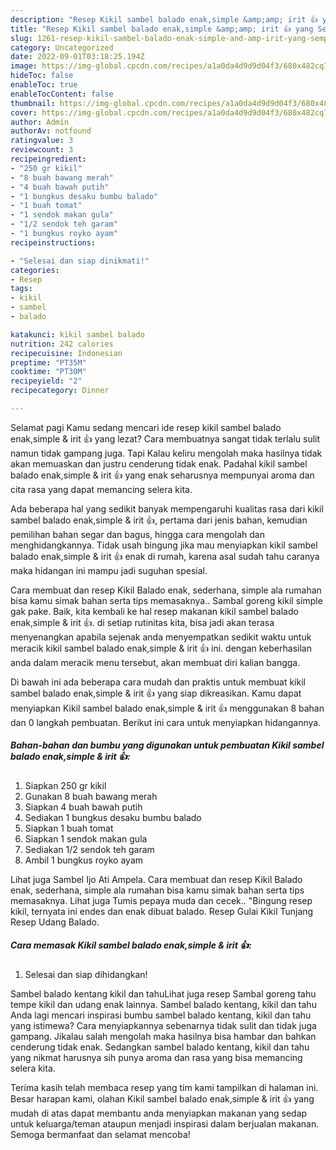```yaml
---
description: "Resep Kikil sambel balado enak,simple &amp;amp; irit 👍 yang Sempurna"
title: "Resep Kikil sambel balado enak,simple &amp;amp; irit 👍 yang Sempurna"
slug: 1261-resep-kikil-sambel-balado-enak-simple-and-amp-irit-yang-sempurna
category: Uncategorized
date: 2022-09-01T03:18:25.194Z
image: https://img-global.cpcdn.com/recipes/a1a0da4d9d9d04f3/680x482cq70/kikil-sambel-balado-enaksimple-irit-foto-resep-utama.jpg
hideToc: false
enableToc: true
enableTocContent: false
thumbnail: https://img-global.cpcdn.com/recipes/a1a0da4d9d9d04f3/680x482cq70/kikil-sambel-balado-enaksimple-irit-foto-resep-utama.jpg
cover: https://img-global.cpcdn.com/recipes/a1a0da4d9d9d04f3/680x482cq70/kikil-sambel-balado-enaksimple-irit-foto-resep-utama.jpg
author: Admin
authorAv: notfound
ratingvalue: 3
reviewcount: 3
recipeingredient:
- "250 gr kikil"
- "8 buah bawang merah"
- "4 buah bawah putih"
- "1 bungkus desaku bumbu balado"
- "1 buah tomat"
- "1 sendok makan gula"
- "1/2 sendok teh garam"
- "1 bungkus royko ayam"
recipeinstructions:

- "Selesai dan siap dinikmati!"
categories:
- Resep
tags:
- kikil
- sambel
- balado

katakunci: kikil sambel balado 
nutrition: 242 calories
recipecuisine: Indonesian
preptime: "PT35M"
cooktime: "PT30M"
recipeyield: "2"
recipecategory: Dinner

---
```



Selamat pagi Kamu sedang mencari ide resep kikil sambel balado enak,simple &amp; irit 👍 yang lezat? Cara membuatnya sangat tidak terlalu sulit namun tidak gampang juga. Tapi Kalau keliru mengolah maka hasilnya tidak akan memuaskan dan justru cenderung tidak enak. Padahal kikil sambel balado enak,simple &amp; irit 👍 yang enak seharusnya mempunyai aroma dan cita rasa yang dapat memancing selera kita.


Ada beberapa hal yang sedikit banyak mempengaruhi kualitas rasa dari kikil sambel balado enak,simple &amp; irit 👍, pertama dari jenis bahan, kemudian pemilihan bahan segar dan bagus, hingga cara mengolah dan menghidangkannya. Tidak usah bingung jika mau menyiapkan kikil sambel balado enak,simple &amp; irit 👍 enak di rumah, karena asal sudah tahu caranya maka hidangan ini mampu jadi suguhan spesial.

Cara membuat dan resep Kikil Balado enak, sederhana, simple ala rumahan bisa kamu simak bahan serta tips memasaknya.. Sambal goreng kikil simple gak pake. Baik, kita kembali ke hal resep makanan kikil sambel balado enak,simple &amp; irit 👍. di setiap rutinitas kita, bisa jadi akan terasa menyenangkan apabila sejenak anda menyempatkan sedikit waktu untuk meracik kikil sambel balado enak,simple &amp; irit 👍 ini. dengan keberhasilan anda dalam meracik menu tersebut, akan membuat diri kalian bangga.


Di bawah ini ada beberapa cara mudah dan praktis untuk membuat kikil sambel balado enak,simple &amp; irit 👍 yang siap dikreasikan. Kamu dapat menyiapkan Kikil sambel balado enak,simple &amp; irit 👍 menggunakan 8 bahan dan 0 langkah pembuatan. Berikut ini cara untuk menyiapkan hidangannya.

<!--inarticleads1-->

##### Bahan-bahan dan bumbu yang digunakan untuk pembuatan Kikil sambel balado enak,simple &amp; irit 👍:

1. Siapkan 250 gr kikil
1. Gunakan 8 buah bawang merah
1. Siapkan 4 buah bawah putih
1. Sediakan 1 bungkus desaku bumbu balado
1. Siapkan 1 buah tomat
1. Siapkan 1 sendok makan gula
1. Sediakan 1/2 sendok teh garam
1. Ambil 1 bungkus royko ayam


Lihat juga Sambel Ijo Ati Ampela. Cara membuat dan resep Kikil Balado enak, sederhana, simple ala rumahan bisa kamu simak bahan serta tips memasaknya. Lihat juga Tumis pepaya muda dan cecek.. &#34;Bingung resep kikil, ternyata ini endes dan enak dibuat balado. Resep Gulai Kikil Tunjang Resep Udang Balado. 

<!--inarticleads2-->

##### Cara memasak Kikil sambel balado enak,simple &amp; irit 👍:


1. Selesai dan siap dihidangkan!

Sambel balado kentang kikil dan tahuLihat juga resep Sambal goreng tahu tempe kikil dan udang enak lainnya. Sambel balado kentang, kikil dan tahu Anda lagi mencari inspirasi bumbu sambel balado kentang, kikil dan tahu yang istimewa? Cara menyiapkannya sebenarnya tidak sulit dan tidak juga gampang. Jikalau salah mengolah maka hasilnya bisa hambar dan bahkan cenderung tidak enak. Sedangkan sambel balado kentang, kikil dan tahu yang nikmat harusnya sih punya aroma dan rasa yang bisa memancing selera kita. 

Terima kasih telah membaca resep yang tim kami tampilkan di halaman ini. Besar harapan kami, olahan Kikil sambel balado enak,simple &amp; irit 👍 yang mudah di atas dapat membantu anda menyiapkan makanan yang sedap untuk keluarga/teman ataupun menjadi inspirasi dalam berjualan makanan. Semoga bermanfaat dan selamat mencoba!
